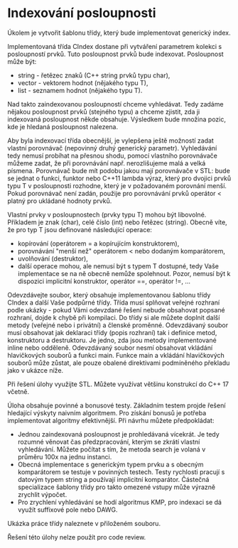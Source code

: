 # Indexování posloupnosti

Úkolem je vytvořit šablonu třídy, který bude implementovat generický index.

Implementovaná třída CIndex dostane při vytváření parametrem kolekci s posloupností prvků. Tuto posloupnost prvků bude indexovat. Posloupnost může být:

- string - řetězec znaků (C++ string prvků typu char),
- vector<T> - vektorem hodnot (nějakého typu T),
- list<T> - seznamem hodnot (nějakého typu T).

Nad takto zaindexovanou posloupností chceme vyhledávat. Tedy zadáme nějakou posloupnost prvků (stejného typu) a chceme zjistit, zda ji indexovaná posloupnost někde obsahuje. Výsledkem bude množina pozic, kde je hledaná posloupnost nalezena.

Aby byla indexovací třída obecnější, je vylepšena ještě možností zadat vlastní porovnávač (nepovinný druhý generický parametr). Vyhledávání tedy nemusí probíhat na přesnou shodu, pomocí vlastního porovnávače můžeme zadat, že při porovnávání např. nerozlišujeme malá a velká písmena. Porovnávač bude mít podobu jakou mají porovnávače v STL: bude se jednat o funkci, funktor nebo C++11 lambda výraz, který pro dvojici prvků typu T v posloupnosti rozhodne, který je v požadovaném porovnání menší. Pokud porovnávač není zadán, použije pro porovnávání prvků operátor < platný pro ukládané hodnoty prvků.

Vlastní prvky v posloupnostech (prvky typu T) mohou být libovolné. Příkladem je znak (char), celé číslo (int) nebo řetězec (string). Obecně víte, že pro typ T jsou definované následující operace:

- kopírování (operátorem = a kopírujícím konstruktorem),
- porovnávání "menší než" operátorem < nebo dodaným komparátorem,
- uvolňování (destruktor),
- další operace mohou, ale nemusí být s typem T dostupné, tedy Vaše implementace se na ně obecně nemůže spolehnout. Pozor, nemusí být k dispozici implicitní konstruktor, operátor ==, operátor !=, ...

Odevzdávejte soubor, který obsahuje implementovanou šablonu třídy CIndex a další Vaše podpůrné třídy. Třída musí splňovat veřejné rozhraní podle ukázky - pokud Vámi odevzdané řešení nebude obsahovat popsané rozhraní, dojde k chybě při kompilaci. Do třídy si ale můžete doplnit další metody (veřejné nebo i privátní) a členské proměnné. Odevzdávaný soubor musí obsahovat jak deklaraci třídy (popis rozhraní) tak i definice metod, konstruktoru a destruktoru. Je jedno, zda jsou metody implementované inline nebo odděleně. Odevzdávaný soubor nesmí obsahovat vkládání hlavičkových souborů a funkci main. Funkce main a vkládání hlavičkových souborů může zůstat, ale pouze obalené direktivami podmíněného překladu jako v ukázce níže.

Při řešení úlohy využijte STL. Můžete využívat většinu konstrukcí do C++ 17 včetně.

Úloha obsahuje povinné a bonusové testy. Základním testem projde řešení hledající výskyty naivním algoritmem. Pro získání bonusů je potřeba implementovat algoritmy efektivnější. Při návrhu můžete předpokládat:

- Jednou zaindexovaná posloupnost je prohledávaná vícekrát. Je tedy rozumné věnovat čas předzpracování, kterým se zkrátí vlastní vyhledávání. Můžete počítat s tím, že metoda search je volaná v průměru 100x na jednu instanci.
- Obecná implementace s generickým typem prvku a s obecným komparátorem se testuje v povinných testech. Testy rychlosti pracují s datovým typem string a používají implicitní komparátor. Částečná specializace šablony třídy pro takto omezené vstupy může výrazně zrychlit výpočet.
- Pro zrychlení vyhledávání se hodí algoritmus KMP, pro indexaci se dá využít suffixové pole nebo DAWG.

Ukázka práce třídy naleznete v přiloženém souboru.

Řešení této úlohy nelze použít pro code review.